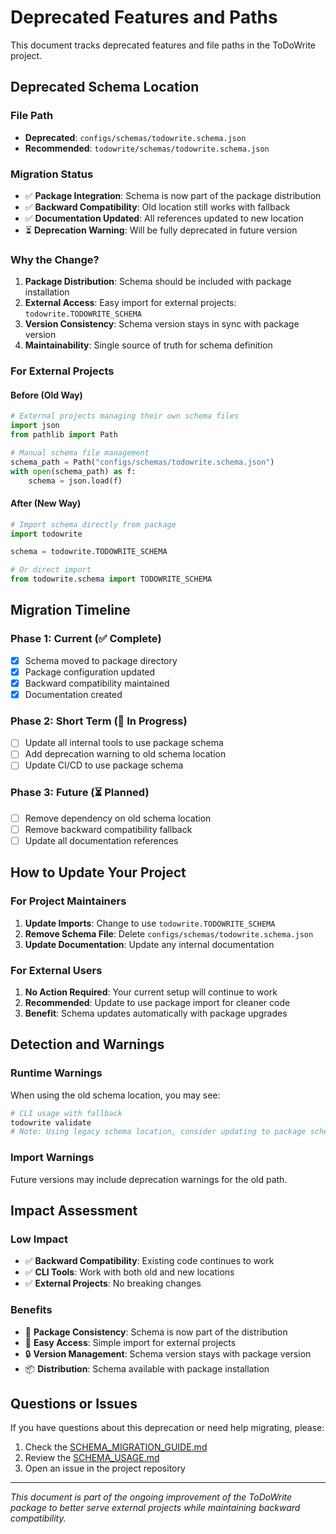 # Deprecated Features and Paths

This document tracks deprecated features and file paths in the ToDoWrite project.

## Deprecated Schema Location

### File Path
- **Deprecated**: `configs/schemas/todowrite.schema.json`
- **Recommended**: `todowrite/schemas/todowrite.schema.json`

### Migration Status
- ✅ **Package Integration**: Schema is now part of the package distribution
- ✅ **Backward Compatibility**: Old location still works with fallback
- ✅ **Documentation Updated**: All references updated to new location
- ⏳ **Deprecation Warning**: Will be fully deprecated in future version

### Why the Change?
1. **Package Distribution**: Schema should be included with package installation
2. **External Access**: Easy import for external projects: `todowrite.TODOWRITE_SCHEMA`
3. **Version Consistency**: Schema version stays in sync with package version
4. **Maintainability**: Single source of truth for schema definition

### For External Projects

#### Before (Old Way)
```python
# External projects managing their own schema files
import json
from pathlib import Path

# Manual schema file management
schema_path = Path("configs/schemas/todowrite.schema.json")
with open(schema_path) as f:
    schema = json.load(f)
```

#### After (New Way)
```python
# Import schema directly from package
import todowrite

schema = todowrite.TODOWRITE_SCHEMA

# Or direct import
from todowrite.schema import TODOWRITE_SCHEMA
```

## Migration Timeline

### Phase 1: Current (✅ Complete)
- [x] Schema moved to package directory
- [x] Package configuration updated
- [x] Backward compatibility maintained
- [x] Documentation created

### Phase 2: Short Term (🔄 In Progress)
- [ ] Update all internal tools to use package schema
- [ ] Add deprecation warning to old schema location
- [ ] Update CI/CD to use package schema

### Phase 3: Future (⏳ Planned)
- [ ] Remove dependency on old schema location
- [ ] Remove backward compatibility fallback
- [ ] Update all documentation references

## How to Update Your Project

### For Project Maintainers
1. **Update Imports**: Change to use `todowrite.TODOWRITE_SCHEMA`
2. **Remove Schema File**: Delete `configs/schemas/todowrite.schema.json`
3. **Update Documentation**: Update any internal documentation

### For External Users
1. **No Action Required**: Your current setup will continue to work
2. **Recommended**: Update to use package import for cleaner code
3. **Benefit**: Schema updates automatically with package upgrades

## Detection and Warnings

### Runtime Warnings
When using the old schema location, you may see:
```bash
# CLI usage with fallback
todowrite validate
# Note: Using legacy schema location, consider updating to package schema
```

### Import Warnings
Future versions may include deprecation warnings for the old path.

## Impact Assessment

### Low Impact
- ✅ **Backward Compatibility**: Existing code continues to work
- ✅ **CLI Tools**: Work with both old and new locations
- ✅ **External Projects**: No breaking changes

### Benefits
- 🎯 **Package Consistency**: Schema is now part of the distribution
- 🚀 **Easy Access**: Simple import for external projects
- 🔒 **Version Management**: Schema version stays with package version
- 📦 **Distribution**: Schema available with package installation

## Questions or Issues

If you have questions about this deprecation or need help migrating, please:
1. Check the [SCHEMA_MIGRATION_GUIDE.md](./SCHEMA_MIGRATION_GUIDE.md)
2. Review the [SCHEMA_USAGE.md](./SCHEMA_USAGE.md)
3. Open an issue in the project repository

---

*This document is part of the ongoing improvement of the ToDoWrite package to better serve external projects while maintaining backward compatibility.*
